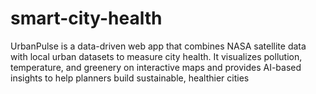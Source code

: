 # smart-city-health
UrbanPulse is a data-driven web app that combines NASA satellite data with local urban datasets to measure city health. It visualizes pollution, temperature, and greenery on interactive maps and provides AI-based insights to help planners build sustainable, healthier cities
